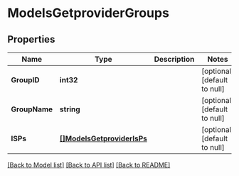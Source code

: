 # ModelsGetproviderGroups

## Properties
Name | Type | Description | Notes
------------ | ------------- | ------------- | -------------
**GroupID** | **int32** |  | [optional] [default to null]
**GroupName** | **string** |  | [optional] [default to null]
**ISPs** | [**[]ModelsGetproviderIsPs**](models.getprovider_ISPs.md) |  | [optional] [default to null]

[[Back to Model list]](../README.md#documentation-for-models) [[Back to API list]](../README.md#documentation-for-api-endpoints) [[Back to README]](../README.md)


